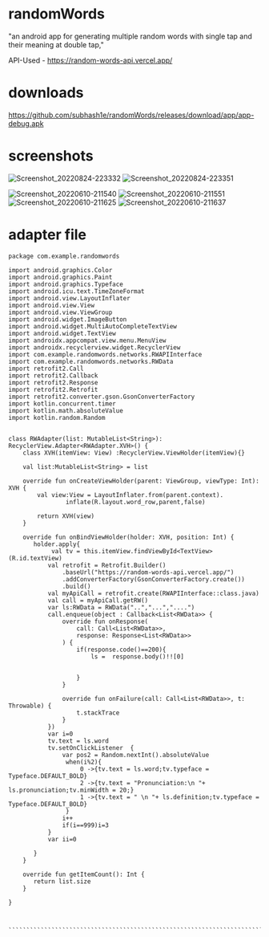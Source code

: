 # randomWords
"an android app for generating multiple random words with single tap and their meaning at double tap,"


API-Used - https://random-words-api.vercel.app/



# downloads
https://github.com/subhash1e/randomWords/releases/download/app/app-debug.apk



# screenshots
![Screenshot_20220824-223332](https://user-images.githubusercontent.com/85139394/186540140-2df95d65-b79e-4833-90c3-87ee7f9ac5f4.png)
![Screenshot_20220824-223351](https://user-images.githubusercontent.com/85139394/186540149-7c5cd04b-a15b-411e-adce-135bcf04c375.png)

![Screenshot_20220610-211540](https://user-images.githubusercontent.com/85139394/173104543-3db1849f-1f69-454e-a475-afe7868b8635.png)
![Screenshot_20220610-211551](https://user-images.githubusercontent.com/85139394/173104559-d98745df-ddba-46cb-a284-a05dc61234f4.png)
![Screenshot_20220610-211625](https://user-images.githubusercontent.com/85139394/173104564-2e44a4ff-d40e-4d7c-a71e-6cc0e2c6ef5e.png)
![Screenshot_20220610-211637](https://user-images.githubusercontent.com/85139394/173104577-dea25724-c2d4-4763-9051-7f6845b1c0b6.png)


# adapter file


```````````````````````````````````````````````````````````````````````````````````````````````````````````````````````````````````````````
package com.example.randomwords

import android.graphics.Color
import android.graphics.Paint
import android.graphics.Typeface
import android.icu.text.TimeZoneFormat
import android.view.LayoutInflater
import android.view.View
import android.view.ViewGroup
import android.widget.ImageButton
import android.widget.MultiAutoCompleteTextView
import android.widget.TextView
import androidx.appcompat.view.menu.MenuView
import androidx.recyclerview.widget.RecyclerView
import com.example.randomwords.networks.RWAPIInterface
import com.example.randomwords.networks.RWData
import retrofit2.Call
import retrofit2.Callback
import retrofit2.Response
import retrofit2.Retrofit
import retrofit2.converter.gson.GsonConverterFactory
import kotlin.concurrent.timer
import kotlin.math.absoluteValue
import kotlin.random.Random


class RWAdapter(list: MutableList<String>): RecyclerView.Adapter<RWAdapter.XVH>() {
    class XVH(itemView: View) :RecyclerView.ViewHolder(itemView){}

    val list:MutableList<String> = list

    override fun onCreateViewHolder(parent: ViewGroup, viewType: Int): XVH {
        val view:View = LayoutInflater.from(parent.context).
                inflate(R.layout.word_row,parent,false)

        return XVH(view)
    }

    override fun onBindViewHolder(holder: XVH, position: Int) {
       holder.apply{
            val tv = this.itemView.findViewById<TextView>(R.id.textView)
           val retrofit = Retrofit.Builder()
               .baseUrl("https://random-words-api.vercel.app/")
               .addConverterFactory(GsonConverterFactory.create())
               .build()
           val myApiCall = retrofit.create(RWAPIInterface::class.java)
           val call = myApiCall.getRW()
           var ls:RWData = RWData("..","...","....")
           call.enqueue(object : Callback<List<RWData>> {
               override fun onResponse(
                   call: Call<List<RWData>>,
                   response: Response<List<RWData>>
               ) {
                   if(response.code()==200){
                       ls =  response.body()!![0]


                   }
               }

               override fun onFailure(call: Call<List<RWData>>, t: Throwable) {
                   t.stackTrace
               }
           })
           var i=0
           tv.text = ls.word
           tv.setOnClickListener  {
               var pos2 = Random.nextInt().absoluteValue
                when(i%2){
                    0 ->{tv.text = ls.word;tv.typeface = Typeface.DEFAULT_BOLD}
                    2 ->{tv.text = "Pronunciation:\n "+ ls.pronunciation;tv.minWidth = 20;}
                    1 ->{tv.text = " \n "+ ls.definition;tv.typeface = Typeface.DEFAULT_BOLD}
                }
               i++
               if(i==999)i=3
           }
           var ii=0

       }
    }

    override fun getItemCount(): Int {
       return list.size
    }

}



```````````````````````````````````````````````````````````````````````````````````````````````````````````````````
